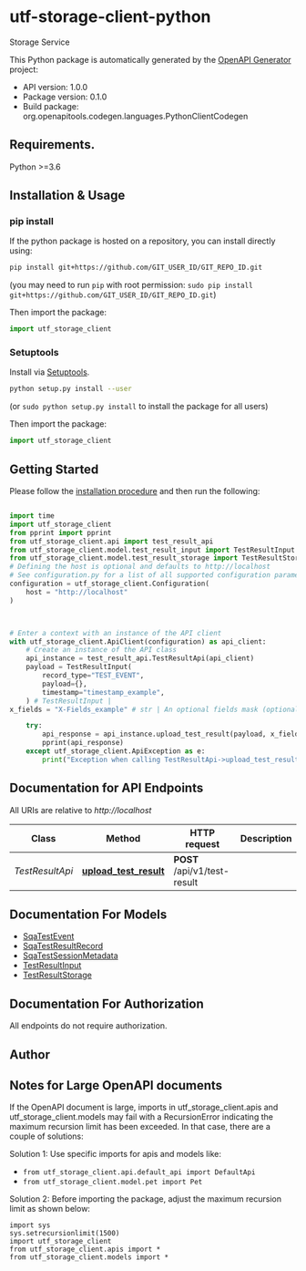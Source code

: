 # utf-storage-client-python
Storage Service

This Python package is automatically generated by the [OpenAPI Generator](https://openapi-generator.tech) project:

- API version: 1.0.0
- Package version: 0.1.0
- Build package: org.openapitools.codegen.languages.PythonClientCodegen

## Requirements.

Python >=3.6

## Installation & Usage
### pip install

If the python package is hosted on a repository, you can install directly using:

```sh
pip install git+https://github.com/GIT_USER_ID/GIT_REPO_ID.git
```
(you may need to run `pip` with root permission: `sudo pip install git+https://github.com/GIT_USER_ID/GIT_REPO_ID.git`)

Then import the package:
```python
import utf_storage_client
```

### Setuptools

Install via [Setuptools](http://pypi.python.org/pypi/setuptools).

```sh
python setup.py install --user
```
(or `sudo python setup.py install` to install the package for all users)

Then import the package:
```python
import utf_storage_client
```

## Getting Started

Please follow the [installation procedure](#installation--usage) and then run the following:

```python

import time
import utf_storage_client
from pprint import pprint
from utf_storage_client.api import test_result_api
from utf_storage_client.model.test_result_input import TestResultInput
from utf_storage_client.model.test_result_storage import TestResultStorage
# Defining the host is optional and defaults to http://localhost
# See configuration.py for a list of all supported configuration parameters.
configuration = utf_storage_client.Configuration(
    host = "http://localhost"
)



# Enter a context with an instance of the API client
with utf_storage_client.ApiClient(configuration) as api_client:
    # Create an instance of the API class
    api_instance = test_result_api.TestResultApi(api_client)
    payload = TestResultInput(
        record_type="TEST_EVENT",
        payload={},
        timestamp="timestamp_example",
    ) # TestResultInput | 
x_fields = "X-Fields_example" # str | An optional fields mask (optional)

    try:
        api_response = api_instance.upload_test_result(payload, x_fields=x_fields)
        pprint(api_response)
    except utf_storage_client.ApiException as e:
        print("Exception when calling TestResultApi->upload_test_result: %s\n" % e)
```

## Documentation for API Endpoints

All URIs are relative to *http://localhost*

Class | Method | HTTP request | Description
------------ | ------------- | ------------- | -------------
*TestResultApi* | [**upload_test_result**](docs/TestResultApi.md#upload_test_result) | **POST** /api/v1/test-result | 


## Documentation For Models

 - [SqaTestEvent](docs/SqaTestEvent.md)
 - [SqaTestResultRecord](docs/SqaTestResultRecord.md)
 - [SqaTestSessionMetadata](docs/SqaTestSessionMetadata.md)
 - [TestResultInput](docs/TestResultInput.md)
 - [TestResultStorage](docs/TestResultStorage.md)


## Documentation For Authorization

 All endpoints do not require authorization.

## Author




## Notes for Large OpenAPI documents
If the OpenAPI document is large, imports in utf_storage_client.apis and utf_storage_client.models may fail with a
RecursionError indicating the maximum recursion limit has been exceeded. In that case, there are a couple of solutions:

Solution 1:
Use specific imports for apis and models like:
- `from utf_storage_client.api.default_api import DefaultApi`
- `from utf_storage_client.model.pet import Pet`

Solution 2:
Before importing the package, adjust the maximum recursion limit as shown below:
```
import sys
sys.setrecursionlimit(1500)
import utf_storage_client
from utf_storage_client.apis import *
from utf_storage_client.models import *
```

